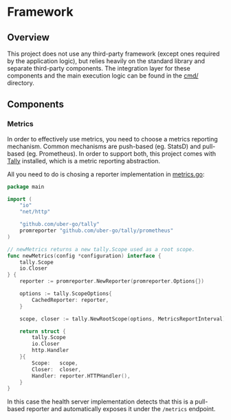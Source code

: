 # Framework


## Overview

This project does not use any third-party framework (except ones required by the application logic), but relies heavily on the standard library and separate third-party components. The integration layer for these components and the main execution logic can be found in the [cmd/](../cmd/) directory.


## Components

### Metrics

In order to effectively use metrics, you need to choose a metrics reporting mechanism. Common mechanisms are push-based (eg. StatsD) and pull-based (eg. Prometheus). In order to support both, this project comes with [Tally](https://github.com/uber-go/tally) installed, which is a metric reporting abstraction.

All you need to do is chosing a reporter implementation in [metrics.go](../cmd/metrics.go):

``` go
package main

import (
	"io"
	"net/http"

	"github.com/uber-go/tally"
	promreporter "github.com/uber-go/tally/prometheus"
)

// newMetrics returns a new tally.Scope used as a root scope.
func newMetrics(config *configuration) interface {
	tally.Scope
	io.Closer
} {
	reporter := promreporter.NewReporter(promreporter.Options{})

	options := tally.ScopeOptions{
		CachedReporter: reporter,
	}

	scope, closer := tally.NewRootScope(options, MetricsReportInterval)

	return struct {
		tally.Scope
		io.Closer
		http.Handler
	}{
		Scope:   scope,
		Closer:  closer,
		Handler: reporter.HTTPHandler(),
	}
}
```

In this case the health server implementation detects that this is a pull-based reporter and automatically exposes it under the `/metrics` endpoint.
